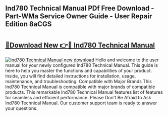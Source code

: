 ## Ind780 Technical Manual PDf Free Download - Part-WMa Service Owner Guide - User Repair Edition 8aCGS

# <h2><a href="http://bc92771.oget.top/?id=Ind780+Technical+Manual">🔗Download New 👉🔴 Ind780 Technical Manual</a></h2>

[![Ind780 Technical Manual new download](https://i.imgur.com/5g1atiW.png)](http://bc92771.oget.top/?id=Ind780+Technical+Manual)
Hello and welcome to the user manual for your newly configured Ind780 Technical Manual. This guide is here to help you master the functions and capabilities of your product. Inside, you will find detailed instructions for installation, usage, maintenance, and troubleshooting. Compatible with Major Brands This Ind780 Technical Manual is compatible with major brands of compatible products. This remarkable Ind780 Technical Manual features list of features for seamless and efficient performance. Please Don't Be Afraid to Ask Ind780 Technical Manual. Our customer support team is ready to answer your questions.
